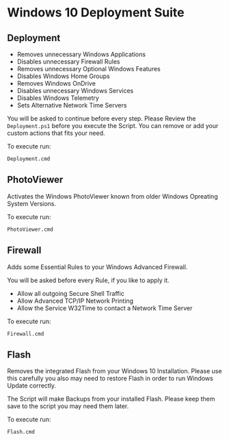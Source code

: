# Windows 10 Deployment Suite

## Deployment

* Removes unnecessary Windows Applications
* Disables unnecessary Firewall Rules
* Removes unnecessary Optional Windows Features
* Disables Windows Home Groups
* Removes Windows OnDrive
* Disables unnecessary Windows Services
* Disables Windows Telemetry
* Sets Alternative Network Time Servers

You will be asked to continue before every step. Please Review the `Deployment.ps1` before you execute the Script. You can remove or add your custom actions that fits your need.

To execute run:

    Deployment.cmd

## PhotoViewer

Activates the Windows PhotoViewer known from older Windows Opreating System Versions.

To execute run:

    PhotoViewer.cmd

## Firewall

Adds some Essential Rules to your Windows Advanced Firewall.

You will be asked before every Rule, if you like to apply it.

* Allow all outgoing Secure Shell Traffic
* Allow Advanced TCP/IP Network Printing
* Allow the Service W32Time to contact a Network Time Server

To execute run:

    Firewall.cmd

## Flash

Removes the integrated Flash from your Windows 10 Installation. Please use this carefully you also may need to restore Flash in order to run Windows Update correctly.

The Script will make Backups from your installed Flash. Please keep them save to the script you may need them later.

To execute run:

    Flash.cmd
